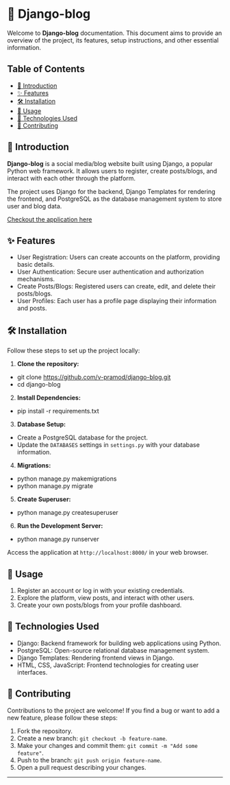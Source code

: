 # 🌟 Django-blog

Welcome to **Django-blog** documentation. This document aims to provide an overview of the project, its features, setup instructions, and other essential information.

## Table of Contents

- [👋 Introduction](#introduction)
- [✨ Features](#features)
- [🛠️ Installation](#installation)
- [🚀 Usage](#usage)
- [🔧 Technologies Used](#technologies-used)
- [🤝 Contributing](#contributing)

## 👋 Introduction

**Django-blog** is a social media/blog website built using Django, a popular Python web framework. It allows users to register, create posts/blogs, and interact with each other through the platform.

The project uses Django for the backend, Django Templates for rendering the frontend, and PostgreSQL as the database management system to store user and blog data.

[Checkout the application here](https://hidden-violet-6754.fly.dev/)

## ✨ Features

- User Registration: Users can create accounts on the platform, providing basic details.
- User Authentication: Secure user authentication and authorization mechanisms.
- Create Posts/Blogs: Registered users can create, edit, and delete their posts/blogs.
- User Profiles: Each user has a profile page displaying their information and posts.

## 🛠️ Installation

Follow these steps to set up the project locally:

1. **Clone the repository:**
- git clone https://github.com/v-pramod/django-blog.git
- cd django-blog

2. **Install Dependencies:**
- pip install -r requirements.txt

3. **Database Setup:**
- Create a PostgreSQL database for the project.
- Update the `DATABASES` settings in `settings.py` with your database information.

4. **Migrations:**
- python manage.py makemigrations
- python manage.py migrate

5. **Create Superuser:**
- python manage.py createsuperuser

6. **Run the Development Server:**
- python manage.py runserver

Access the application at `http://localhost:8000/` in your web browser.

## 🚀 Usage

1. Register an account or log in with your existing credentials.
2. Explore the platform, view posts, and interact with other users.
3. Create your own posts/blogs from your profile dashboard.

## 🔧 Technologies Used

- Django: Backend framework for building web applications using Python.
- PostgreSQL: Open-source relational database management system.
- Django Templates: Rendering frontend views in Django.
- HTML, CSS, JavaScript: Frontend technologies for creating user interfaces.

## 🤝 Contributing

Contributions to the project are welcome! If you find a bug or want to add a new feature, please follow these steps:

1. Fork the repository.
2. Create a new branch: `git checkout -b feature-name`.
3. Make your changes and commit them: `git commit -m "Add some feature"`.
4. Push to the branch: `git push origin feature-name`.
5. Open a pull request describing your changes.

---
